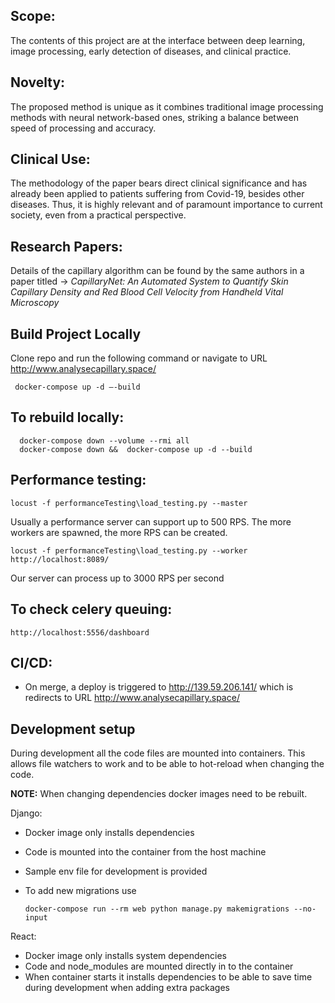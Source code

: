 ## Scope:
The contents of this project are at the interface between deep learning, 
image processing, early detection of diseases, 
and clinical practice.

## Novelty:
The proposed method is unique as it combines traditional image 
processing methods with neural network-based ones, 
striking a balance between speed of processing and accuracy.

## Clinical Use:
The methodology of the paper bears direct clinical significance 
and has already been applied to patients suffering from Covid-19, 
besides other diseases. 
Thus, it is highly relevant and of paramount importance to 
current society, even from a practical perspective.

## Research Papers:
Details of the capillary algorithm can be found by the same authors in a paper titled -> _CapillaryNet: An Automated System to Quantify Skin Capillary Density and Red Blood Cell Velocity from Handheld Vital Microscopy_


## Build Project Locally

Clone repo and run the following command or navigate to URL http://www.analysecapillary.space/

     docker-compose up -d –-build

## To rebuild locally:

      docker-compose down --volume --rmi all
      docker-compose down &&  docker-compose up -d --build

## Performance testing:

    locust -f performanceTesting\load_testing.py --master

Usually a performance server can support up to 500 RPS.
The more workers are spawned, the more RPS can be created.

    locust -f performanceTesting\load_testing.py --worker 
    http://localhost:8089/

Our server can process up to 3000 RPS per second

## To check celery queuing:

    http://localhost:5556/dashboard

## CI/CD:

- On merge, a deploy is triggered to http://139.59.206.141/ which is redirects to URL http://www.analysecapillary.space/

## Development setup

During development all the code files are mounted into containers. This allows file watchers to work and to be able to
hot-reload when changing the code.

**NOTE:** When changing dependencies docker images need to be rebuilt.

Django:

- Docker image only installs dependencies
- Code is mounted into the container from the host machine
- Sample env file for development is provided
- To add new migrations use

      docker-compose run --rm web python manage.py makemigrations --no-input

React:

- Docker image only installs system dependencies
- Code and node_modules are mounted directly in to the container
- When container starts it installs dependencies to be able to save time during development when adding extra packages
